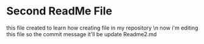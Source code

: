 # Second ReadMe File
this file created to learn how creating file in my repository \n
now i'm editing this file so the commit message it'll be update Readme2.md
